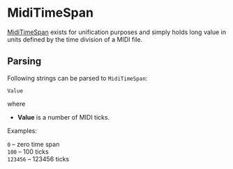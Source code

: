# MidiTimeSpan

[MidiTimeSpan](xref:Melanchall.DryWetMidi.Interaction.MidiTimeSpan) exists for unification purposes and simply holds long value in units defined by the time division of a MIDI file.

## Parsing

Following strings can be parsed to `MidiTimeSpan`:

`Value`

where

* **Value** is a number of MIDI ticks.

Examples:

`0` – zero time span  
`100` – 100 ticks  
`123456` – 123456 ticks